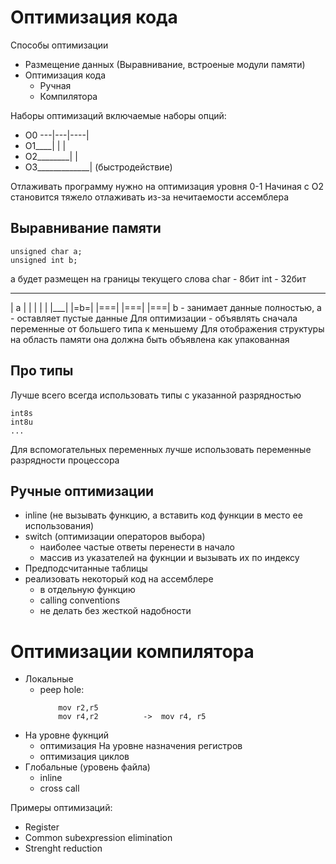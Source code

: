 # Оптимизация кода

Способы оптимизации
- Размещение данных (Выравнивание, встроеные модули памяти)
- Оптимизация кода
  - Ручная
  - Компилятора

Наборы оптимизаций включаемые наборы опций:
- О0 ---|---|----|
- О1____|   |    |
- О2________|    |
- О3_____________| (быстродействие)

Отлаживать программу нужно на оптимизация уровня 0-1
Начиная с О2 становится тяжело отлаживать из-за нечитаемости ассемблера

## Выравнивание памяти

```
unsigned char a;
unsigned int b;
```
а будет размещен на границы текущего слова
char - 8бит
int - 32бит
 ___
| a |
|   |
|   |
|___|
|=b=|
|===|
|===|
|===|
b - занимает данные полностью, a - оставляет пустые данные
Для оптимизации - объявлять сначала переменные от большего типа к меньшему
Для отображения структуры на область памяти она должна быть объявлена как упакованная

## Про типы

Лучше всего всегда использовать типы с указанной разрядностью
```
int8s
int8u
...
```
Для вспомогательных переменных лучше использовать переменные разрядности процессора

## Ручные оптимизации

- inline (не вызывать функцию, а вставить код функции в место ее использования)
- switch (оптимизации операторов выбора)
  + наиболее частые ответы перенести в начало
  + массив из указателей на фукнции и вызывать их по индексу
- Предподсчитанные таблицы
- реализовать некоторый код на ассемблере
  - в отдельную функцию
  - calling conventions
  * не делать без жесткой надобности

# Оптимизации компилятора

- Локальные
  - peep hole:
    ```
        mov r2,r5 
        mov r4,r2          ->  mov r4, r5
    ```
- На уровне фукнций
  - оптимизация На уровне назначения регистров
  - оптимизация циклов
- Глобальные  (уровень файла)
  - inline
  - cross call

Примеры оптимизаций:
- Register
- Common subexpression elimination
- Strenght reduction
